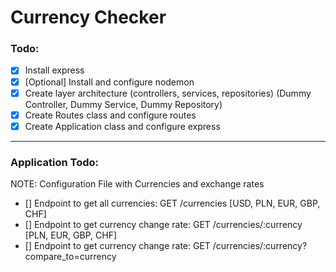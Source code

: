 # Currency Checker

### Todo:

- [x] Install express
- [x] [Optional] Install and configure nodemon
- [x] Create layer architecture (controllers, services, repositories) (Dummy Controller, Dummy Service, Dummy Repository)
- [x] Create Routes class and configure routes
- [x] Create Application class and configure express

---

### Application Todo:

NOTE: Configuration File with Currencies and exchange rates

- [] Endpoint to get all currencies: GET /currencies [USD, PLN, EUR, GBP, CHF]
- [] Endpoint to get currency change rate: GET /currencies/:currency [PLN, EUR, GBP, CHF]
- [] Endpoint to get currency change rate: GET /currencies/:currency?compare_to=currency
